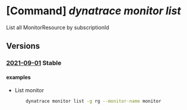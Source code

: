 # [Command] _dynatrace monitor list_

List all MonitorResource by subscriptionId

## Versions

### [2021-09-01](/Resources/mgmt-plane/L3N1YnNjcmlwdGlvbnMve30vcmVzb3VyY2Vncm91cHMve30vcHJvdmlkZXJzL2R5bmF0cmFjZS5vYnNlcnZhYmlsaXR5L21vbml0b3Jz/2021-09-01.xml) **Stable**

<!-- mgmt-plane /subscriptions/{}/resourcegroups/{}/providers/dynatrace.observability/monitors 2021-09-01 -->

#### examples

- List monitor
    ```bash
        dynatrace monitor list -g rg --monitor-name monitor
    ```
